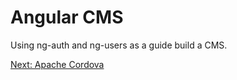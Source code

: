 # Angular CMS

Using ng-auth and ng-users as a guide build a CMS.

[Next: Apache Cordova](https://github.com/microtrain/bootcamp/blob/master/15-ApacheCordova)

